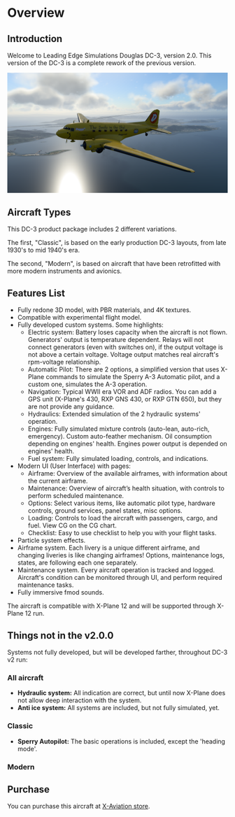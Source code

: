 # Overview

## Introduction

Welcome to Leading Edge Simulations Douglas DC-3, version 2.0. This version of the DC-3 is a complete rework of the previous version.

![image](duggy.png)

## Aircraft Types

This DC-3 product package includes 2 different variations. 

The first, "Classic", is based on the early production DC-3 layouts, from late 1930's to mid 1940's era.

The second, "Modern", is based on aircraft that have been retrofitted with more modern instruments and avionics.

## Features List

- Fully redone 3D model, with PBR materials, and 4K textures.
- Compatible with experimental flight model.
- Fully developed custom systems. Some highlights:
    - Electric system: Battery loses capacity when the aircraft is not flown. Generators' output is temperature dependent. Relays will not connect generators (even with switches on), if the output voltage is not above a certain voltage. Voltage output matches real aircraft's rpm-voltage relationship.
    - Automatic Pilot: There are 2 options, a simplified version that uses X-Plane commands to simulate the Sperry A-3 Automatic pilot, and a custom one, simulates the A-3 operation.
    - Navigation: Typical WWII era VOR and ADF radios. You can add a GPS unit (X-Plane's 430, RXP GNS 430, or RXP GTN 650), but they are not provide any guidance.
    - Hydraulics: Extended simulation of the 2 hydraulic systems' operation.
    - Engines: Fully simulated mixture controls (auto-lean, auto-rich, emergency). Custom auto-feather mechanism. Oil consumption depending on engines' health. Engines power output is
    depended on engines' health.
    - Fuel system: Fully simulated loading, controls, and indications.
- Modern UI (User Interface) with pages:
    - Airframe: Overview of the available airframes, with information about the current airframe.
    - Maintenance: Overview of aircraft’s health situation, with controls to perform scheduled maintenance.
    - Options: Select various items, like automatic pilot type, hardware controls, ground services, panel states, misc options.
    - Loading: Controls to load the aircraft with passengers, cargo, and fuel. View CG on the CG chart.
    - Checklist: Easy to use checklist to help you with your flight tasks.
- Particle system effects.
- Airframe system. Each livery is a unique different airframe, and changing liveries is like changing airframes! Options, maintenance logs, states, are following each one separately.
- Maintenance system. Every aircraft operation is tracked and logged. Aircraft's condition can be monitored through UI, and perform required maintenance tasks.
- Fully immersive fmod sounds.

The aircraft is compatible with X-Plane 12 and will be supported through X-Plane 12 run.

## Things not in the v2.0.0
Systems not fully developed, but will be developed farther, throughout DC-3 v2 run:

### All aircraft
- **Hydraulic system:** All indication are correct, but until now X-Plane does not allow deep interaction with the system. 
- **Anti ice system:** All systems are included, but not fully simulated, yet.

### Classic
- **Sperry Autopilot:** The basic operations is included, except the 'heading mode'.

### Modern

## Purchase
You can purchase this aircraft at [X-Aviation store](https://www.x-aviation.com/catalog/product_info.php/douglas-p-84).

